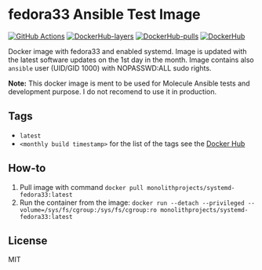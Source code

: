 # fedora33 Ansible Test Image

[![GitHub Actions](https://github.com/MonolithProjects/docker-systemd-fedora33/workflows/Dockerfile%20test/badge.svg?branch=master)](https://github.com/MonolithProjects/docker-systemd-fedora33/actions)
[![DockerHub-layers](https://img.shields.io/microbadger/layers/monolithprojects/systemd-fedora33)](https://hub.docker.com/repository/docker/monolithprojects/systemd-fedora33)
[![DockerHub-pulls](https://img.shields.io/docker/pulls/monolithprojects/systemd-fedora33)](https://hub.docker.com/repository/docker/monolithprojects/systemd-fedora33)
[![DockerHub](https://img.shields.io/docker/cloud/automated/monolithprojects/systemd-fedora33?maxAge=2592000)](https://hub.docker.com/repository/docker/monolithprojects/systemd-fedora33)

Docker image with fedora33 and enabled systemd. Image is updated with the latest software updates on the 1st day in the month. Image contains also `ansible` user (UID/GID 1000) with NOPASSWD:ALL sudo rights.  

**Note:** This docker image is ment to be used for Molecule Ansible tests and development purpose. I do not recomend to use it in production.

## Tags

- `latest`  
- `<monthly build timestamp>` for the list of the tags see the [Docker Hub](https://hub.docker.com/repository/docker/monolithprojects/systemd-fedora33/tags?page=1)

## How-to

  1. Pull image with command `docker pull monolithprojects/systemd-fedora33:latest`  
  2. Run the container from the image: `docker run --detach --privileged --volume=/sys/fs/cgroup:/sys/fs/cgroup:ro monolithprojects/systemd-fedora33:latest`  

## License

MIT
